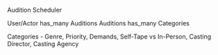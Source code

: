 Audition Scheduler

User/Actor has_many Auditions
Auditions has_many Categories

Categories - Genre, Priority, Demands, Self-Tape vs In-Person, Casting Director, Casting Agency